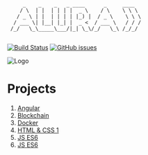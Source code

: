 ```
     _    _    _   _ ____      _     ____  
    / \  | |  | | | |  _ \    / \    \ \ \ 
   / _ \ | |  | | | | |_) |  / _ \    \ \ \
  / ___ \| |__| |_| |  _ <  / ___ \   / / /
 /_/   \_\_____\___/|_| \_\/_/   \_\ /_/_/ 
                                           
```
[![Build Status][Status]](https://travis-ci.org/tacsio/spring-playground)
[![GitHub issues][Issues]](https://github.com/tacsio/spring-playground/issues)

![Logo][Logo]

Projects
=========

1. [Angular](angular/)
2. [Blockchain](blockchain/)
3. [Docker](docker/)
4. [HTML & CSS 1](html-ccs-1/)
5. [JS ES6](js-es6/)
6. [JS ES6](react/)


[Logo]: http://www.agilebrazil.com/2016/wp-content/uploads/2016/09/AluraPreto.png
[Issues]: https://img.shields.io/github/issues/tacsio/spring-playground.svg
[Status]: https://travis-ci.org/tacsio/spring-playground.svg?branch=master
